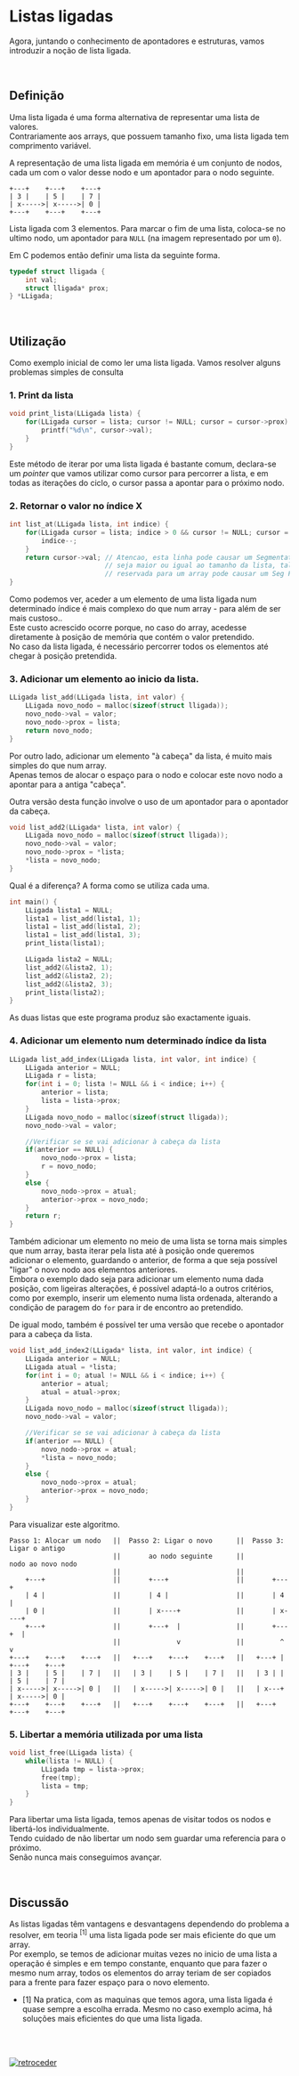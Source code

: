 # Listas ligadas

Agora, juntando o conhecimento de apontadores e estruturas, vamos introduzir a noção de lista ligada.

<br>

## Definição
Uma lista ligada é uma forma alternativa de representar uma lista de valores.
<br>Contrariamente aos arrays,  que possuem tamanho fixo, uma lista ligada tem comprimento variável.

A representação de uma lista ligada em memória é um conjunto de nodos, cada um com o valor desse nodo e um apontador para o nodo seguinte.

```
+---+    +---+    +---+
| 3 |    | 5 |    | 7 |
| x----->| x----->| 0 |
+---+    +---+    +---+
```
Lista ligada com 3 elementos. Para marcar o fim de uma lista, coloca-se no ultimo nodo, um apontador para `NULL` (na imagem representado por um `0`).


Em C podemos então definir uma lista da seguinte forma.

```C
typedef struct lligada {
    int val;
    struct lligada* prox;
} *LLigada;
```

<br>

## Utilização
Como exemplo inicial de como ler uma lista ligada. Vamos resolver alguns problemas simples de consulta

### 1. Print da lista
```C
void print_lista(LLigada lista) {
    for(LLigada cursor = lista; cursor != NULL; cursor = cursor->prox) {
        printf("%d\n", cursor->val);
    }
}
```
Este método de iterar por uma lista ligada é bastante comum, declara-se um *pointer* que vamos utilizar como cursor para percorrer a lista, e em todas as iterações do ciclo, o cursor passa a apontar para o próximo nodo.

### 2. Retornar o valor no índice X
```C
int list_at(LLigada lista, int indice) {
    for(LLigada cursor = lista; indice > 0 && cursor != NULL; cursor = cursor->prox) {
        indice--;
    }
    return cursor->val; // Atencao, esta linha pode causar um Segmentation Fault caso o indice
                        // seja maior ou igual ao tamanho da lista, tal como aceder fora da area
                        // reservada para um array pode causar um Seg Fault.
}
```
Como podemos ver, aceder a um elemento de uma lista ligada num determinado índice é mais complexo do que num array - para além de ser mais custoso..
<br>Este custo acrescido ocorre porque, no caso do array, acedesse diretamente à posição de memória que contém o valor pretendido.
<br>No caso da lista ligada, é necessário percorrer todos os elementos até chegar à posição pretendida.

### 3. Adicionar um elemento ao inicio da lista.
```C
LLigada list_add(LLigada lista, int valor) {
    LLigada novo_nodo = malloc(sizeof(struct lligada));
    novo_nodo->val = valor;
    novo_nodo->prox = lista;
    return novo_nodo;
}
```
Por outro lado, adicionar um elemento "à cabeça" da lista, é muito mais simples do que num array.
<br>Apenas temos de alocar o espaço para o nodo e colocar este novo nodo a apontar para a antiga "cabeça".

Outra versão desta função involve o uso de um apontador para o apontador da cabeça.
```C
void list_add2(LLigada* lista, int valor) {
    LLigada novo_nodo = malloc(sizeof(struct lligada));
    novo_nodo->val = valor;
    novo_nodo->prox = *lista;
    *lista = novo_nodo;
}
```

Qual é a diferença? A forma como se utiliza cada uma.
```C
int main() {
    LLigada lista1 = NULL;
    lista1 = list_add(lista1, 1);
    lista1 = list_add(lista1, 2);
    lista1 = list_add(lista1, 3);
    print_lista(lista1);

    LLigada lista2 = NULL;
    list_add2(&lista2, 1);
    list_add2(&lista2, 2);
    list_add2(&lista2, 3);
    print_lista(lista2);
}
```
As duas listas que este programa produz são exactamente iguais.

### 4. Adicionar um elemento num determinado índice da lista
```C
LLigada list_add_index(LLigada lista, int valor, int indice) {
    LLigada anterior = NULL;
    LLigada r = lista;
    for(int i = 0; lista != NULL && i < indice; i++) {
        anterior = lista;
        lista = lista->prox;
    }
    LLigada novo_nodo = malloc(sizeof(struct lligada));
    novo_nodo->val = valor;

    //Verificar se se vai adicionar à cabeça da lista
    if(anterior == NULL) {
        novo_nodo->prox = lista;
        r = novo_nodo;
    }
    else {
        novo_nodo->prox = atual;
        anterior->prox = novo_nodo;
    }
    return r;
}
```
Também adicionar um elemento no meio de uma lista se torna mais simples que num array, basta iterar pela lista até à posição onde queremos adicionar o elemento, guardando o anterior, de forma a que seja possível "ligar" o novo nodo aos elementos anteriores.
<br>Embora o exemplo dado seja para adicionar um elemento numa dada posição, com ligeiras alterações, é possível adaptá-lo a outros critérios, como por exemplo, inserir um elemento numa lista ordenada, alterando a condição de paragem do ``for`` para ir de encontro ao pretendido.

De igual modo, também é possível ter uma versão que recebe o apontador para a cabeça da lista.
```C
void list_add_index2(LLigada* lista, int valor, int indice) {
    LLigada anterior = NULL;
    LLigada atual = *lista;
    for(int i = 0; atual != NULL && i < indice; i++) {
        anterior = atual;
        atual = atual->prox;
    }
    LLigada novo_nodo = malloc(sizeof(struct lligada));
    novo_nodo->val = valor;

    //Verificar se se vai adicionar à cabeça da lista
    if(anterior == NULL) {
        novo_nodo->prox = atual;
        *lista = novo_nodo;
    }
    else {
        novo_nodo->prox = atual;
        anterior->prox = novo_nodo;
    }
}
```

Para visualizar este algoritmo.
```
Passo 1: Alocar um nodo   ||  Passo 2: Ligar o novo      ||  Passo 3: Ligar o antigo
                          ||       ao nodo seguinte      ||        nodo ao novo nodo
                          ||                             ||
    +---+                 ||       +---+                 ||       +---+
    | 4 |                 ||       | 4 |                 ||       | 4 |
    | 0 |                 ||       | x----+              ||       | x----+
    +---+                 ||       +---+  |              ||       +---+  |
                          ||              v              ||         ^    v
+---+    +---+    +---+   ||   +---+    +---+    +---+   ||   +---+ |  +---+    +---+
| 3 |    | 5 |    | 7 |   ||   | 3 |    | 5 |    | 7 |   ||   | 3 | |  | 5 |    | 7 |
| x----->| x----->| 0 |   ||   | x----->| x----->| 0 |   ||   | x---+  | x----->| 0 |
+---+    +---+    +---+   ||   +---+    +---+    +---+   ||   +---+    +---+    +---+
```

### 5. Libertar a memória utilizada por uma lista
```C
void list_free(LLigada lista) {
    while(lista != NULL) {
        LLigada tmp = lista->prox;
        free(tmp);
        lista = tmp;
    }
}
```
Para libertar uma lista ligada, temos apenas de visitar todos os nodos e libertá-los individualmente.
<br>Tendo cuidado de não libertar um nodo sem guardar uma referencia para o próximo.
<br>Senão nunca mais conseguimos avançar.

<br>

## Discussão

As listas ligadas têm vantagens e desvantagens dependendo do problema a resolver, em teoria <sup>[1]</sup> uma lista ligada pode ser mais eficiente do que um array.
<br>Por exemplo, se temos de adicionar muitas vezes no inicio de uma lista a operação é simples e em tempo constante, enquanto que para fazer o mesmo num array, todos os elementos do array teriam de ser copiados para a frente para fazer espaço para o novo elemento.

- [1] Na pratica, com as maquinas que temos agora, uma lista ligada é quase sempre a escolha errada. Mesmo no caso exemplo acima, há soluções mais eficientes do que uma lista ligada.

<br><br>

[![retroceder](https://raw.githubusercontent.com/David81820/Recursos-LCC/main/Rewind.png)](https://david81820.github.io/Recursos-LCC/1ano)